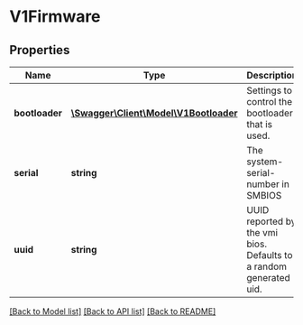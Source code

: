 # V1Firmware

## Properties
Name | Type | Description | Notes
------------ | ------------- | ------------- | -------------
**bootloader** | [**\Swagger\Client\Model\V1Bootloader**](V1Bootloader.md) | Settings to control the bootloader that is used. | [optional] 
**serial** | **string** | The system-serial-number in SMBIOS | [optional] 
**uuid** | **string** | UUID reported by the vmi bios. Defaults to a random generated uid. | [optional] 

[[Back to Model list]](../README.md#documentation-for-models) [[Back to API list]](../README.md#documentation-for-api-endpoints) [[Back to README]](../README.md)



